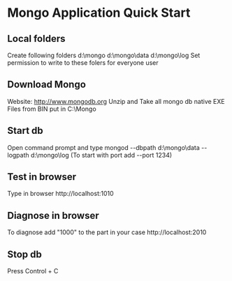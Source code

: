 ﻿Mongo Application Quick Start
=============================

Local folders 
-------------
Create following folders
d:\mongo
d:\mongo\data
d:\mongo\log
Set permission to write to these folers for everyone user

Download Mongo
--------------
Website: http://www.mongodb.org
Unzip and Take all mongo db native EXE Files from BIN put in C:\Mongo

Start db
---------------------------------------
Open command prompt and type
mongod --dbpath d:\mongo\data --logpath d:\mongo\log
(To start with port add --port 1234)

Test in browser
---------------
Type in browser
http://localhost:1010

Diagnose in browser
-------------------
To diagnose add "1000" to the part in your case
http://localhost:2010

Stop db
-------
Press Control + C